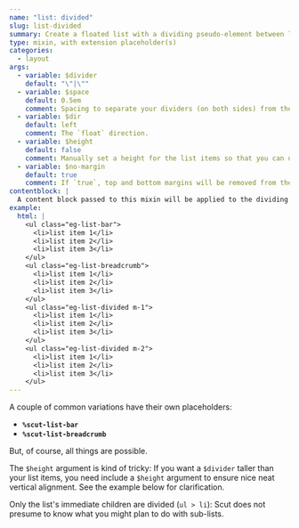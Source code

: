 ```yaml
---
name: "list: divided"
slug: list-divided
summary: Create a floated list with a dividing pseudo-element between list items.
type: mixin, with extension placeholder(s)
categories:
  - layout
args:
  - variable: $divider
    default: "\"|\""
  - variable: $space
    default: 0.5em
    comment: Spacing to separate your dividers (on both sides) from the your list items.
  - variable: $dir
    default: left
    comment: The `float` direction.
  - variable: $height
    default: false
    comment: Manually set a height for the list items so that you can use tall dividers. See examples below.
  - variable: $no-margin
    default: true
    comment: If `true`, top and bottom margins will be removed from the list.
contentblock: |
  A content block passed to this mixin will be applied to the dividing pseudo-elements.
example:
  html: |
    <ul class="eg-list-bar">
      <li>list item 1</li>
      <li>list item 2</li>
      <li>list item 3</li>
    </ul>
    <ul class="eg-list-breadcrumb">
      <li>list item 1</li>
      <li>list item 2</li>
      <li>list item 3</li>
    </ul>
    <ul class="eg-list-divided m-1">
      <li>list item 1</li>
      <li>list item 2</li>
      <li>list item 3</li>
    </ul>
    <ul class="eg-list-divided m-2">
      <li>list item 1</li>
      <li>list item 2</li>
      <li>list item 3</li>
    </ul>
---
```


A couple of common variations have their own placeholders:

- **`%scut-list-bar`**
- **`%scut-list-breadcrumb`**

But, of course, all things are possible.

The `$height` argument is kind of tricky: If you want a `$divider` taller than your list items, you need include a `$height` argument to ensure nice neat vertical alignment. See the example below for clarification.

Only the list's immediate children are divided (`ul > li`): Scut does not presume to know what you might plan to do with sub-lists.